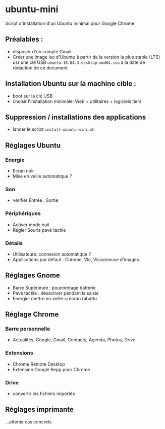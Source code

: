 # ubuntu-mini
Script d'installation d'un Ubuntu minimal pour Google Chrome

## Préalables :
- disposer d'un compte Gmail
- Créer une image iso d'Ubuntu à partir de la version la plus stable (LTS) usr une clé USB
  ```ubuntu-18.04.3-desktop-amd64.iso``` à la date de rédaction de ce document

## Installation Ubuntu sur la machine cible :
- boot sur la clé USB
- choisir l'installation minimale: Web + utilitaires + logiciels tiers

## Suppression / installations des applications
- lancer le script ```install-ubuntu-mini.sh```

## Réglages Ubuntu
### Energie
- Ecran noir
- Mise en veille automatique ?
### Son
- vérifier Entrée . Sortie
### Périphériques
- Activer mode nuit
- Régler Souris pavé tactile
### Détails
- Utilisateurs: connexion automatique ?
- Applications par défaut : Chrome, Vlc, Visionneuse d'images

## Réglages Gnome
- Barre Supérieure : pourcentage batterie
- Pavé tactile : désactiver pendant la saisie
- Energie: mettre en veille si écran rabattu

## Réglage Chrome
### Barre personnelle
- Actualités, Google, Gmail, Contacts, Agenda, Photos, Drive
### Extensions
- Chrome Remote Desktop
- Extension Google Kepp pour Chrome
### Drive
- convertir les fichiers importés

## Réglages imprimante
...attente cas concrets




